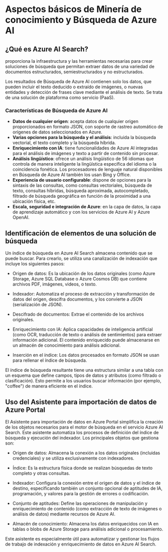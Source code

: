 # Aspectos básicos de Minería de conocimiento y Búsqueda de Azure AI
## ¿Qué es Azure AI Search?
proporciona la infraestructura y las herramientas necesarias para crear soluciones de búsqueda que permitan extraer datos de una variedad de documentos estructurados, semiestructurados y no estructurados.

Los resultados de Búsqueda de Azure AI contienen solo los datos, que pueden incluir el texto deducido o extraído de imágenes, o nuevas entidades y detección de frases clave mediante el análisis de texto. Se trata de una solución de plataforma como servicio (PaaS). 

### Características de Búsqueda de Azure AI
- **Datos de cualquier origen**: acepta datos de cualquier origen proporcionados en formato JSON, con soporte de rastreo automático de orígenes de datos seleccionados en Azure.
- **Varias opciones para la búsqueda y el análisis**: incluida la búsqueda vectorial, el texto completo y la búsqueda híbrida.
- **Enriquecimiento con IA**: tiene funcionalidades de Azure AI integradas para el análisis de imágenes y texto a partir de contenido sin procesar.
- **Análisis lingüístico**: ofrece un análisis lingüístico de 56 idiomas que controla de manera inteligente la lingüística específica del idioma o la coincidencia fonética. Los procesadores de lenguaje natural disponibles en Búsqueda de Azure AI también los usan Bing y Office.
- **Experiencia de usuario configurable**: dispone de opciones para la sintaxis de las consultas, como consultas vectoriales, búsqueda de texto, consultas híbridas, búsqueda aproximada, autocompletado, filtrado de búsqueda geográfica en función de la proximidad a una ubicación física, etc.
- **Escala, seguridad e integración de Azure**: en la capa de datos, la capa de aprendizaje automático y con los servicios de Azure AI y Azure OpenAI.

## Identificación de elementos de una solución de búsqueda
Un índice de búsqueda en Azure AI Search almacena contenido que se puede buscar. Para crearlo, se utiliza una canalización de indexación que incluye los siguientes pasos:

- Origen de datos: Es la ubicación de los datos originales (como Azure Storage, Azure SQL Database o Azure Cosmos DB) que contiene archivos PDF, imágenes, videos, o texto.

- Indexador: Automatiza el proceso de extracción y transformación de datos del origen, descifra documentos, y los convierte a JSON (serialización de JSON).

- Descifrado de documentos: Extrae el contenido de los archivos originales.

- Enriquecimiento con IA: Aplica capacidades de inteligencia artificial (como OCR, traducción de texto o análisis de sentimientos) para extraer información adicional. El contenido enriquecido puede almacenarse en un almacén de conocimiento para análisis adicional.

- Inserción en el índice: Los datos procesados en formato JSON se usan para rellenar el índice de búsqueda.

El índice de búsqueda resultante tiene una estructura similar a una tabla con un esquema que define campos, tipos de datos y atributos (como filtrado o clasificación). Esto permite a los usuarios buscar información (por ejemplo, "coffee") de manera eficiente en el índice.

## Uso del Asistente para importación de datos de Azure Portal

El Asistente para importación de datos en Azure Portal simplifica la creación de los objetos necesarios para el motor de búsqueda en el servicio Azure AI Search. Este asistente automatiza los procesos de definición del índice de búsqueda y ejecución del indexador. Los principales objetos que gestiona son:

- Origen de datos: Almacena la conexión a los datos originales (incluidas credenciales) y se utiliza exclusivamente con indexadores.

- Índice: Es la estructura física donde se realizan búsquedas de texto completo y otras consultas.

- Indexador: Configura la conexión entre el origen de datos y el índice de destino, especificando también un conjunto opcional de aptitudes de IA, programación, y valores para la gestión de errores o codificación.

- Conjunto de aptitudes: Define las operaciones de manipulación y enriquecimiento de contenido (como extracción de texto de imágenes o análisis de datos) mediante recursos de Azure AI.

- Almacén de conocimiento: Almacena los datos enriquecidos con IA en tablas o blobs de Azure Storage para análisis adicional o procesamiento.

Este asistente es especialmente útil para automatizar y gestionar los flujos de trabajo de indexación y enriquecimiento de datos en Azure AI Search.